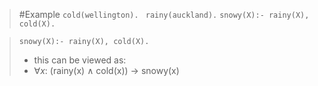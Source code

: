 >	#Example 
>	`cold(wellington). `
>	`rainy(auckland).`
>	`snowy(X):- rainy(X), cold(X).`

> ``snowy(X):- rainy(X), cold(X).`` 
> - this can be viewed as:
> - $\forall x$: (rainy(x) ∧ cold(x)) → snowy(x)